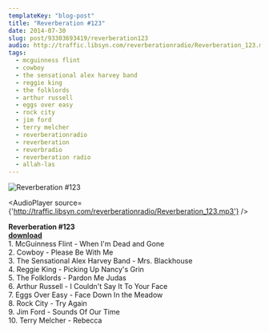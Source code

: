 ```yaml
---
templateKey: "blog-post"
title: "Reverberation #123"
date: 2014-07-30
slug: post/93303693419/reverberation123
audio: http://traffic.libsyn.com/reverberationradio/Reverberation_123.mp3
tags:
  - mcguinness flint
  - cowboy
  - the sensational alex harvey band
  - reggie king
  - the folklords
  - arthur russell
  - eggs over easy
  - rock city
  - jim ford
  - terry melcher
  - reverberationradio
  - reverberation
  - reverbradio
  - reverberation radio
  - allah-las
---
```


![Reverberation #123](../images/e8290124ae1c52c795048c488ac8d80d658d13e4e66dcad7543e7d3f7f0a671b.jpg)

<AudioPlayer source={'http://traffic.libsyn.com/reverberationradio/Reverberation_123.mp3'} />

<p><strong>Reverberation #123<br /></strong><strong><a href="http://traffic.libsyn.com/reverberationradio/Reverberation_123.mp3" title="download" target="_blank">download<br /></a></strong>1. McGuinness Flint - When I'm Dead and Gone<br />2. Cowboy - Please Be With Me<br />3. The Sensational Alex Harvey Band - Mrs. Blackhouse<br />4. Reggie King - Picking Up Nancy's Grin<br />5. The Folklords - Pardon Me Judas<br />6. Arthur Russell - I Couldn't Say It To Your Face<br />7. Eggs Over Easy - Face Down In the Meadow<br />8. Rock City - Try Again<br />9. Jim Ford - Sounds Of Our Time<br />10. Terry Melcher - Rebecca</p>
